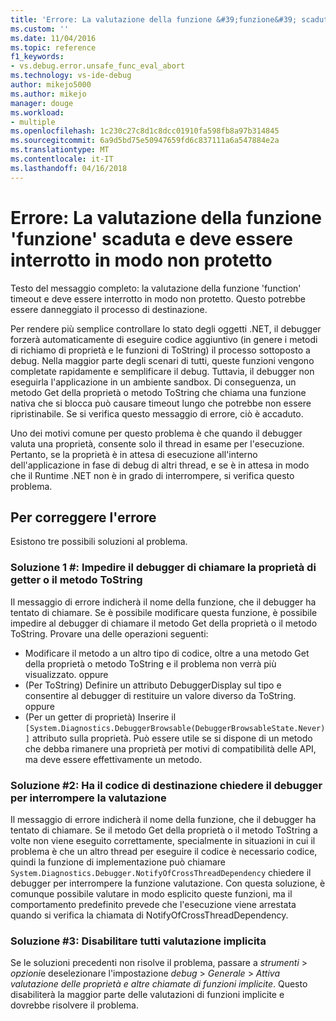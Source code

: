```yaml
---
title: 'Errore: La valutazione della funzione &#39;funzione&#39; scaduta e deve essere interrotto in modo non protetto | Documenti Microsoft'
ms.custom: ''
ms.date: 11/04/2016
ms.topic: reference
f1_keywords:
- vs.debug.error.unsafe_func_eval_abort
ms.technology: vs-ide-debug
author: mikejo5000
ms.author: mikejo
manager: douge
ms.workload:
- multiple
ms.openlocfilehash: 1c230c27c8d1c8dcc01910fa598fb8a97b314845
ms.sourcegitcommit: 6a9d5bd75e50947659fd6c837111a6a547884e2a
ms.translationtype: MT
ms.contentlocale: it-IT
ms.lasthandoff: 04/16/2018
---
```

# <a name="error-evaluating-the-function-39function39-timed-out-and-needed-to-be-aborted-in-an-unsafe-way"></a>Errore: La valutazione della funzione &#39;funzione&#39; scaduta e deve essere interrotto in modo non protetto

Testo del messaggio completo: la valutazione della funzione 'function' timeout e deve essere interrotto in modo non protetto. Questo potrebbe essere danneggiato il processo di destinazione. 

Per rendere più semplice controllare lo stato degli oggetti .NET, il debugger forzerà automaticamente di eseguire codice aggiuntivo (in genere i metodi di richiamo di proprietà e le funzioni di ToString) il processo sottoposto a debug. Nella maggior parte degli scenari di tutti, queste funzioni vengono completate rapidamente e semplificare il debug. Tuttavia, il debugger non eseguirla l'applicazione in un ambiente sandbox. Di conseguenza, un metodo Get della proprietà o metodo ToString che chiama una funzione nativa che si blocca può causare timeout lungo che potrebbe non essere ripristinabile. Se si verifica questo messaggio di errore, ciò è accaduto.
 
Uno dei motivi comune per questo problema è che quando il debugger valuta una proprietà, consente solo il thread in esame per l'esecuzione. Pertanto, se la proprietà è in attesa di esecuzione all'interno dell'applicazione in fase di debug di altri thread, e se è in attesa in modo che il Runtime .NET non è in grado di interrompere, si verifica questo problema.
 
## <a name="to-correct-this-error"></a>Per correggere l'errore
 
Esistono tre possibili soluzioni al problema.
 
### <a name="solution-1-prevent-the-debugger-from-calling-the-getter-property-or-tostring-method"></a>Soluzione 1 #: Impedire il debugger di chiamare la proprietà di getter o il metodo ToString
 
Il messaggio di errore indicherà il nome della funzione, che il debugger ha tentato di chiamare. Se è possibile modificare questa funzione, è possibile impedire al debugger di chiamare il metodo Get della proprietà o il metodo ToString. Provare una delle operazioni seguenti:
 
* Modificare il metodo a un altro tipo di codice, oltre a una metodo Get della proprietà o metodo ToString e il problema non verrà più visualizzato.
    oppure
* (Per ToString) Definire un attributo DebuggerDisplay sul tipo e consentire al debugger di restituire un valore diverso da ToString.
    oppure
* (Per un getter di proprietà) Inserire il `[System.Diagnostics.DebuggerBrowsable(DebuggerBrowsableState.Never)]` attributo sulla proprietà. Può essere utile se si dispone di un metodo che debba rimanere una proprietà per motivi di compatibilità delle API, ma deve essere effettivamente un metodo.
 
### <a name="solution-2-have-the-target-code-ask-the-debugger-to-abort-the-evaluation"></a>Soluzione #2: Ha il codice di destinazione chiedere il debugger per interrompere la valutazione
 
Il messaggio di errore indicherà il nome della funzione, che il debugger ha tentato di chiamare. Se il metodo Get della proprietà o il metodo ToString a volte non viene eseguito correttamente, specialmente in situazioni in cui il problema è che un altro thread per eseguire il codice è necessario codice, quindi la funzione di implementazione può chiamare `System.Diagnostics.Debugger.NotifyOfCrossThreadDependency` chiedere il debugger per interrompere la funzione valutazione. Con questa soluzione, è comunque possibile valutare in modo esplicito queste funzioni, ma il comportamento predefinito prevede che l'esecuzione viene arrestata quando si verifica la chiamata di NotifyOfCrossThreadDependency.
 
### <a name="solution-3-disable-all-implicit-evaluation"></a>Soluzione #3: Disabilitare tutti valutazione implicita
 
Se le soluzioni precedenti non risolve il problema, passare a *strumenti* > *opzioni*e deselezionare l'impostazione *debug*  >   *Generale* > *Attiva valutazione delle proprietà e altre chiamate di funzioni implicite*. Questo disabiliterà la maggior parte delle valutazioni di funzioni implicite e dovrebbe risolvere il problema.



  
